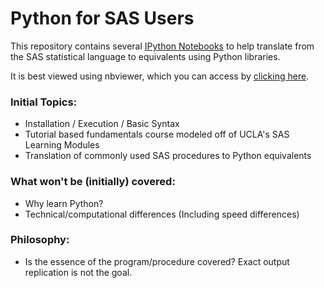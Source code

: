 # Python for SAS Users
This repository contains several [IPython Notebooks](http://ipython.org/notebook.html) to help translate from the SAS statistical language to equivalents using Python libraries.

It is best viewed using nbviewer, which you can access by [clicking here](http://nbviewer.jupyter.org/github/pmbaumgartner/Python-for-SAS-Users/tree/master/).

### Initial Topics:
- Installation / Execution / Basic Syntax
- Tutorial based fundamentals course modeled off of UCLA's SAS Learning Modules
- Translation of commonly used SAS procedures to Python equivalents

### What won't be (initially) covered:
- Why learn Python?
- Technical/computational differences (Including speed differences)

### Philosophy:
- Is the essence of the program/procedure covered? Exact output replication is not the goal.

